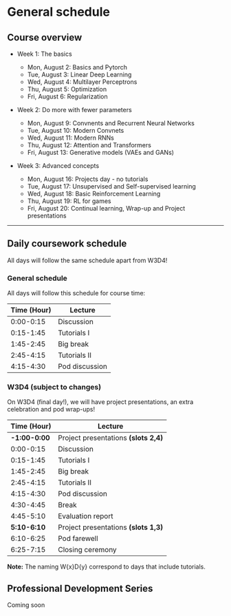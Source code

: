 # General schedule

## Course overview

* Week 1: The basics
    * Mon, August 2: Basics and Pytorch
    * Tue, August 3: Linear Deep Learning
    * Wed, August 4: Multilayer Perceptrons
    * Thu, August 5: Optimization
    * Fri, August 6: Regularization
     
* Week 2: Do more with fewer parameters
    * Mon, August 9: Convnents and Recurrent Neural Networks
    * Tue, August 10: Modern Convnets
    * Wed, August 11: Modern RNNs
    * Thu, August 12: Attention and Transformers
    * Fri, August 13: Generative models (VAEs and GANs)
    
* Week 3: Advanced concepts
    * Mon, August 16: Projects day -  no tutorials
    * Tue, August 17: Unsupervised and Self-supervised learning
    * Wed, August 18: Basic Reinforcement Learning
    * Thu, August 19: RL for games
    * Fri, August 20: Continual learning, Wrap-up and Project presentations
----

## Daily coursework schedule
All days will follow the same schedule apart from W3D4!

### General schedule
All days will follow this schedule for course time:
 
|    Time (Hour)   |    Lecture                            |
|------------------|---------------------------------------|
|    0:00-0:15     |    Discussion                         |
|    0:15-1:45     |    Tutorials I                        |
|    1:45-2:45     |    Big break                          |
|    2:45-4:15     |    Tutorials II                       |
|    4:15-4:30     |    Pod discussion                     |


### W3D4 (subject to changes)
On W3D4 (final day!), we will have project presentations, an extra celebration and pod wrap-ups!

|    Time (Hour)   |    Lecture                              |
|------------------|-----------------------------------------|
| **-1:00-0:00**   |    Project presentations **(slots 2,4)**|
|    0:00-0:15     |    Discussion                           |
|    0:15-1:45     |    Tutorials I                          |
|    1:45-2:45     |    Big break                            |
|    2:45-4:15     |    Tutorials II                         |
|    4:15-4:30     |    Pod discussion                       |
|    4:30-4:45     |    Break                                |
|    4:45-5:10     |    Evaluation report                    |
|  **5:10-6:10**   |    Project presentations **(slots 1,3)**|
|    6:10-6:25     |    Pod farewell                         |
|    6:25-7:15     |    Closing ceremony                     |


**Note:** The naming W{x}D{y} correspond to days that include tutorials.

## Professional Development Series
Coming soon
